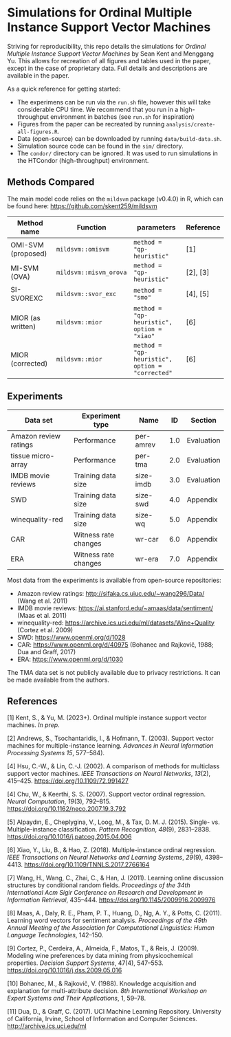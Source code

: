 # Simulations for Ordinal Multiple Instance Support Vector Machines

Striving for reproducibility, this repo details the simulations for *Ordinal Multiple Instance Support Vector Machines* by Sean Kent and Menggang Yu.  This allows for recreation of all figures and tables used in the paper, except in the case of proprietary data. Full details and descriptions are available in the paper. 

As a quick reference for getting started:

* The experimens can be run via the `run.sh` file, however this will take considerable CPU time. We recommend that you run in a high-throughput environment in batches (see `run.sh` for inspiration)
* Figures from the paper can be recreated by running `analysis/create-all-figures.R`.
* Data (open-source) can be downloaded by running `data/build-data.sh`. 
* Simulation source code can be found in the `sim/` directory.
* The `condor/` directory can be ignored. It was used to run simulations in the HTCondor (high-throughput) environment.


## Methods Compared

The main model code relies on the `mildsvm` package (v0.4.0) in R, which can be found here: https://github.com/skent259/mildsvm 

| Method name        | Function               | parameters                                      | Reference |
| ------------------ | ---------------------- | ----------------------------------------------- | --------- |
| OMI-SVM (proposed) | `mildsvm::omisvm`      | `method = "qp-heuristic"`                       | [1]       |
| MI-SVM (OVA)       | `mildsvm::misvm_orova` | `method = "qp-heuristic"`                       | [2], [3]  |
| SI-SVOREXC         | `mildsvm::svor_exc`    | `method = "smo"`                                | [4], [5]  |
| MIOR (as written)  | `mildsvm::mior`        | `method = "qp-heuristic", option = "xiao"`      | [6]       |
| MIOR (corrected)   | `mildsvm::mior`        | `method = "qp-heuristic", option = "corrected"` | [6]       |

## Experiments 

| Data set              | Experiment type      | Name      | ID  | Section    |
| --------------------- | -------------------- | --------- | --- | ---------- |
| Amazon review ratings | Performance          | per-amrev | 1.0 | Evaluation |
| tissue micro-array    | Performance          | per-tma   | 2.0 | Evaluation |
| IMDB movie reviews    | Training data size   | size-imdb | 3.0 | Evaluation |
| SWD                   | Training data size   | size-swd  | 4.0 | Appendix   |
| winequality-red       | Training data size   | size-wq   | 5.0 | Appendix   |
| CAR                   | Witness rate changes | wr-car    | 6.0 | Appendix   |
| ERA                   | Witness rate changes | wr-era    | 7.0 | Appendix   |

Most data from the experiments is available from open-source repositories:

* Amazon review ratings: <http://sifaka.cs.uiuc.edu/~wang296/Data/> (Wang et al. 2011)
* IMDB movie reviews: <https://ai.stanford.edu/~amaas/data/sentiment/> (Maas et al. 2011)
* winequality-red: <https://archive.ics.uci.edu/ml/datasets/Wine+Quality> (Cortez et al. 2009)
* SWD: <https://www.openml.org/d/1028> 
* CAR: <https://www.openml.org/d/40975> (Bohanec and Rajkovič, 1988; Dua and Graff, 2017)
* ERA: <https://www.openml.org/d/1030>

The TMA data set is not publicly available due to privacy restrictions. It can be made available from the authors.

## References

[1] Kent, S., & Yu, M. (2023+). Ordinal multiple instance support vector machines. *In prep*.

[2] Andrews, S., Tsochantaridis, I., & Hofmann, T. (2003). Support vector machines for multiple-instance learning. *Advances in Neural Information Processing Systems* *15*, 577–584). 

[4] Hsu, C.-W., & Lin, C.-J. (2002). A comparison of methods for multiclass support vector machines. *IEEE Transactions on Neural Networks*, *13*(2), 415–425. https://doi.org/10.1109/72.991427

[4] Chu, W., & Keerthi, S. S. (2007). Support vector ordinal regression. *Neural Computation*, *19*(3), 792–815. https://doi.org/10.1162/neco.2007.19.3.792

[5] Alpaydın, E., Cheplygina, V., Loog, M., & Tax, D. M. J. (2015). Single- vs. Multiple-instance classification. *Pattern Recognition*, *48*(9), 2831–2838. https://doi.org/10.1016/j.patcog.2015.04.006

[6] Xiao, Y., Liu, B., & Hao, Z. (2018). Multiple-instance ordinal regression. *IEEE Transactions on Neural Networks and Learning Systems*, *29*(9), 4398–4413. https://doi.org/10.1109/TNNLS.2017.2766164

[7] Wang, H., Wang, C., Zhai, C., & Han, J. (2011). Learning online discussion structures by conditional random fields. *Proceedings of the 34th International Acm Sigir Conference on Research and Development in Information Retrieval*, 435–444. https://doi.org/10.1145/2009916.2009976

[8] Maas, A., Daly, R. E., Pham, P. T., Huang, D., Ng, A. Y., & Potts, C. (2011). Learning word vectors for sentiment analysis. *Proceedings of the 49th Annual Meeting of the Association for Computational Linguistics: Human Language Technologies*, 142–150.

[9] Cortez, P., Cerdeira, A., Almeida, F., Matos, T., & Reis, J. (2009). Modeling wine preferences by data mining from physicochemical properties. *Decision Support Systems*, 47(4), 547–553. https://doi.org/10.1016/j.dss.2009.05.016

[10] Bohanec, M., & Rajkovič, V. (1988). Knowledge acquisition and explanation for multi-attribute decision. *8th International Workshop on Expert Systems and Their Applications*, 1, 59–78.

[11] Dua, D., & Graff, C. (2017). UCI Machine Learning Repository. University of California, Irvine, School of Information and Computer Sciences. http://archive.ics.uci.edu/ml
